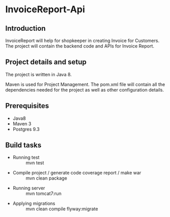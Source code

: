 # InvoiceReport-Api

<h2>Introduction</h2>
InvoiceReport will help for shopkeeper in creating Invoice for Customers. The project will contain the backend code and APIs for Invoice Report.

<h2>Project details and setup</h2>
The project is written in Java 8.

Maven is used for Project Management. The pom.xml file will contain all the dependencies needed for the project as well as other configuration details.

<h2>Prerequisites</h2>
<ul>
<li>Java8</li>
<li>Maven 3</li>
<li>Postgres 9.3</li>
</ul>

<h2>Build tasks</h2>
<ul>
<li>
 <dl> <dt>Running test</dt><dd>mvn test </dd>
 </dl>
 </li>

<li><dl> <dt>Compile project / generate code coverage report / make war</dt> <dd> mvn clean package</dd> </dl></li>

<li> <dl> <dt>Running server </dt> <dd>mvn tomcat7:run </dd> </dl></li>
<li><dl> <dt> Applying migrations </dt> <dd> mvn clean compile flyway:migrate </dd> </dl></li>
</ul>
